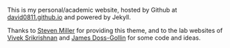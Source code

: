 This is my personal/academic website, hosted by Github at [david0811.github.io](https://david0811.github.io) and powered by Jekyll.

Thanks to [Steven Miller](http://svmiller.github.io) for providing this theme, and to the lab websites of [Vivek Srikrishnan](https://viveks.bee.cornell.edu/) and [James Doss-Gollin](https://dossgollin-lab.github.io/) for some code and ideas.

